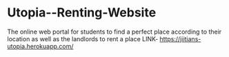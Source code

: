 # Utopia--Renting-Website
The online web portal for students to find a perfect place according to their location as well as the landlords to rent a place
LINK- https://jiitians-utopia.herokuapp.com/
